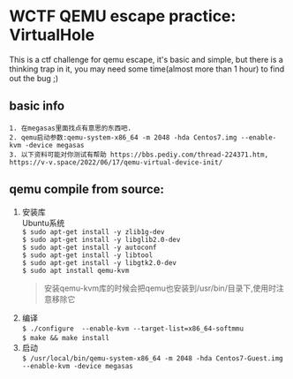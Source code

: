 # WCTF QEMU escape practice: VirtualHole
This is a ctf challenge for qemu escape, it's basic and simple, but there is a thinking trap in it, you may need some time(almost more than 1 hour) to find out the bug ;)

## basic info
	1. 在megasas里面找点有意思的东西吧.
	2. qemu启动参数:qemu-system-x86_64 -m 2048 -hda Centos7.img --enable-kvm -device megasas
	3. 以下资料可能对你测试有帮助 https://bbs.pediy.com/thread-224371.htm, https://v-v.space/2022/06/17/qemu-virtual-device-init/


## qemu compile from source:
1. 安装库</br>
	Ubuntu系统</br>
	`$ sudo apt-get install -y zlib1g-dev`</br>
	`$ sudo apt-get install -y libglib2.0-dev`</br>
	`$ sudo apt-get install -y autoconf`</br>
	`$ sudo apt-get install -y libtool`</br>
	`$ sudo apt-get install -y libgtk2.0-dev`</br> 
	`$ sudo apt install qemu-kvm`</br>
	> 安装qemu-kvm库的时候会把qemu也安装到/usr/bin/目录下,使用时注意移除它
2. 编译</br>
	`$ ./configure  --enable-kvm --target-list=x86_64-softmmu`</br>
	`$ make && make install`</br>
3. 启动</br>
	`$ /usr/local/bin/qemu-system-x86_64 -m 2048 -hda Centos7-Guest.img --enable-kvm -device megasas`
